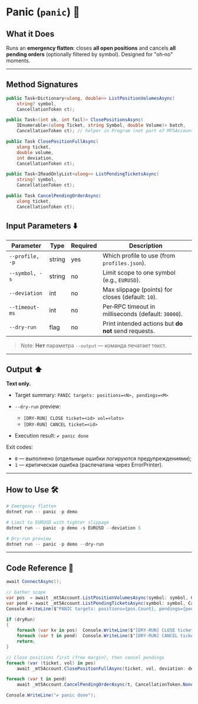 # Panic (`panic`) 🚨

## What it Does

Runs an **emergency flatten**: closes **all open positions** and cancels **all pending orders** (optionally filtered by symbol). Designed for "oh‑no" moments.

---
## Method Signatures

```csharp
public Task<Dictionary<ulong, double>> ListPositionVolumesAsync(
    string? symbol,
    CancellationToken ct);

public Task<(int ok, int fail)> ClosePositionsAsync(
    IEnumerable<(ulong Ticket, string Symbol, double Volume)> batch,
    CancellationToken ct); // helper in Program (not part of MT5Account)

public Task ClosePositionFullAsync(
    ulong ticket,
    double volume,
    int deviation,
    CancellationToken ct);

public Task<IReadOnlyList<ulong>> ListPendingTicketsAsync(
    string? symbol,
    CancellationToken ct);

public Task CancelPendingOrderAsync(
    ulong ticket,
    CancellationToken ct);
```
## Input Parameters ⬇️

| Parameter       | Type   | Required | Description                                          |
| --------------- | ------ | -------- | ---------------------------------------------------- |
| `--profile, -p` | string | yes      | Which profile to use (from `profiles.json`).         |
| `--symbol, -s`  | string | no       | Limit scope to one symbol (e.g., `EURUSD`).          |
| `--deviation`   | int    | no       | Max slippage (points) for closes (default: `10`).    |
| `--timeout-ms`  | int    | no       | Per‑RPC timeout in milliseconds (default: `30000`).  |
| `--dry-run`     | flag   | no       | Print intended actions but **do not** send requests. |

> Note: **Нет** параметра `--output` — команда печатает текст.

---

## Output ⬆️

**Text only.**

* Target summary: `PANIC targets: positions=<N>, pendings=<M>`
* `--dry-run` preview:

  * `[DRY-RUN] CLOSE ticket=<id> vol=<lots>`
  * `[DRY-RUN] CANCEL ticket=<id>`
* Execution result: `✔ panic done`

Exit codes:

* `0` — выполнено (отдельные ошибки логируются предупреждениями);
* `1` — критическая ошибка (распечатана через ErrorPrinter).

---

## How to Use 🛠️

```powershell
# Emergency flatten
dotnet run -- panic -p demo

# Limit to EURUSD with tighter slippage
dotnet run -- panic -p demo -s EURUSD --deviation 5

# Dry-run preview
dotnet run -- panic -p demo --dry-run
```

---

## Code Reference 🧩

```csharp
await ConnectAsync();

// Gather scope
var pos  = await _mt5Account.ListPositionVolumesAsync(symbol: symbol, CancellationToken.None);
var pend = await _mt5Account.ListPendingTicketsAsync(symbol: symbol, CancellationToken.None);
Console.WriteLine($"PANIC targets: positions={pos.Count}, pendings={pend.Count}");

if (dryRun)
{
    foreach (var kv in pos)  Console.WriteLine($"[DRY-RUN] CLOSE ticket={kv.Key} vol={kv.Value}");
    foreach (var t in pend)  Console.WriteLine($"[DRY-RUN] CANCEL ticket={t}");
    return;
}

// Close positions first (free margin), then cancel pendings
foreach (var (ticket, vol) in pos)
    await _mt5Account.ClosePositionFullAsync(ticket, vol, deviation: deviation, CancellationToken.None);

foreach (var t in pend)
    await _mt5Account.CancelPendingOrderAsync(t, CancellationToken.None);

Console.WriteLine("✔ panic done");
```


